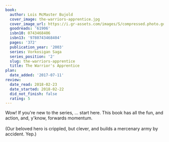 ```yaml
---
book:
  author: Lois McMaster Bujold
  cover_image: the-warriors-apprentice.jpg
  cover_image_url: https://i.gr-assets.com/images/S/compressed.photo.goodreads.com/books/1170597854l/61906._SY475_.jpg
  goodreads: '61906'
  isbn10: 0743468406
  isbn13: '9780743468404'
  pages: '372'
  publication_year: '2003'
  series: Vorkosigan Saga
  series_position: '2'
  slug: the-warriors-apprentice
  title: The Warrior's Apprentice
plan:
  date_added: '2017-07-11'
review:
  date_read: 2018-02-23
  date_started: 2018-02-22
  did_not_finish: false
  rating: 5
---
```


Wow! If you're new to the series, … start here. This book has all the fun, and action, and, y'know, forwards momentum.<br /><br />(Our beloved hero is crippled, but clever, and builds a mercenary army by accident. Yep.)
